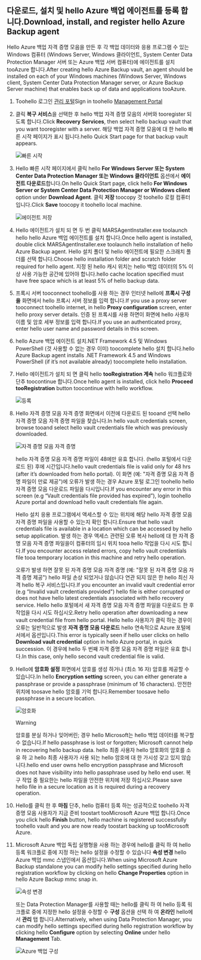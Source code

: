 ## <a name="download-install-and-register-hello-azure-backup-agent"></a><span data-ttu-id="1234d-101">다운로드, 설치 및 hello Azure 백업 에이전트를 등록 합니다.</span><span class="sxs-lookup"><span data-stu-id="1234d-101">Download, install, and register hello Azure Backup agent</span></span>
<span data-ttu-id="1234d-102">Hello Azure 백업 자격 증명 모음을 만든 후 각 백업 데이터와 응용 프로그램 수 있는 Windows 컴퓨터 (Windows Server, Windows 클라이언트, System Center Data Protection Manager 서버 또는 Azure 백업 서버 컴퓨터)에 에이전트를 설치 tooAzure 합니다.</span><span class="sxs-lookup"><span data-stu-id="1234d-102">After creating hello Azure Backup vault, an agent should be installed on each of your Windows machines (Windows Server, Windows client, System Center Data Protection Manager server, or Azure Backup Server machine) that enables back up of data and applications tooAzure.</span></span>

1. <span data-ttu-id="1234d-103">Toohello 로그인 [관리 포털](https://manage.windowsazure.com/)</span><span class="sxs-lookup"><span data-stu-id="1234d-103">Sign in toohello [Management Portal](https://manage.windowsazure.com/)</span></span>
2. <span data-ttu-id="1234d-104">클릭 **복구 서비스**을 선택한 후 hello 백업 자격 증명 모음의 서버와 tooregister 되도록 합니다.</span><span class="sxs-lookup"><span data-stu-id="1234d-104">Click **Recovery Services**, then select hello backup vault that you want tooregister with a server.</span></span> <span data-ttu-id="1234d-105">해당 백업 자격 증명 모음에 대 한 hello 빠른 시작 페이지가 표시 됩니다.</span><span class="sxs-lookup"><span data-stu-id="1234d-105">hello Quick Start page for that backup vault appears.</span></span>
   
    ![빠른 시작](./media/backup-install-agent/quickstart.png)
3. <span data-ttu-id="1234d-107">Hello 빠른 시작 페이지에서 클릭 hello **For Windows Server 또는 System Center Data Protection Manager 또는 Windows 클라이언트** 옵션에서 **에이전트 다운로드**합니다.</span><span class="sxs-lookup"><span data-stu-id="1234d-107">On hello Quick Start page, click hello **For Windows Server or System Center Data Protection Manager or Windows client** option under **Download Agent**.</span></span> <span data-ttu-id="1234d-108">클릭 **저장** toocopy 것 toohello 로컬 컴퓨터입니다.</span><span class="sxs-lookup"><span data-stu-id="1234d-108">Click **Save** toocopy it toohello local machine.</span></span>
   
    ![에이전트 저장](./media/backup-install-agent/agent.png)
4. <span data-ttu-id="1234d-110">Hello 에이전트가 설치 되 면 두 번 클릭 MARSAgentInstaller.exe toolaunch hello hello Azure 백업 에이전트를 설치 합니다.</span><span class="sxs-lookup"><span data-stu-id="1234d-110">Once hello agent is installed, double click MARSAgentInstaller.exe toolaunch hello installation of hello Azure Backup agent.</span></span> <span data-ttu-id="1234d-111">Hello 설치 폴더 및 hello 에이전트에 필요한 스크래치 폴더를 선택 합니다.</span><span class="sxs-lookup"><span data-stu-id="1234d-111">Choose hello installation folder and scratch folder required for hello agent.</span></span> <span data-ttu-id="1234d-112">지정 된 hello 캐시 위치는 hello 백업 데이터의 5% 이상 사용 가능한 공간에 있어야 합니다.</span><span class="sxs-lookup"><span data-stu-id="1234d-112">hello cache location specified must have free space which is at least 5% of hello backup data.</span></span>
5. <span data-ttu-id="1234d-113">프록시 서버 tooconnect toohello를 사용 하는 경우 인터넷 hello에 **프록시 구성을** 화면에서 hello 프록시 서버 정보를 입력 합니다.</span><span class="sxs-lookup"><span data-stu-id="1234d-113">If you use a proxy server tooconnect toohello internet, in hello **Proxy configuration** screen, enter hello proxy server details.</span></span> <span data-ttu-id="1234d-114">인증 된 프록시를 사용 하면이 화면에 hello 사용자 이름 및 암호 세부 정보를 입력 합니다.</span><span class="sxs-lookup"><span data-stu-id="1234d-114">If you use an authenticated proxy, enter hello user name and password details in this screen.</span></span>
6. <span data-ttu-id="1234d-115">hello Azure 백업 에이전트 설치.NET Framework 4.5 및 Windows PowerShell (것 사용할 수 없는 경우 이미) toocomplete hello 설치 합니다.</span><span class="sxs-lookup"><span data-stu-id="1234d-115">hello Azure Backup agent installs .NET Framework 4.5 and Windows PowerShell (if it’s not available already) toocomplete hello installation.</span></span>
7. <span data-ttu-id="1234d-116">Hello 에이전트가 설치 되 면 클릭 hello **tooRegistration 계속** hello 워크플로와 단추 toocontinue 합니다.</span><span class="sxs-lookup"><span data-stu-id="1234d-116">Once hello agent is installed, click hello **Proceed tooRegistration** button toocontinue with hello workflow.</span></span>
   
   ![등록](./media/backup-install-agent/register.png)
8. <span data-ttu-id="1234d-118">Hello 자격 증명 모음 자격 증명 화면에서 이전에 다운로드 된 tooand 선택 hello 자격 증명 모음 자격 증명 파일을 찾습니다.</span><span class="sxs-lookup"><span data-stu-id="1234d-118">In hello vault credentials screen, browse tooand select hello vault credentials file which was previously downloaded.</span></span>
   
    ![자격 증명 모음 자격 증명](./media/backup-install-agent/vc.png)
   
    <span data-ttu-id="1234d-120">hello 자격 증명 모음 자격 증명 파일이 48에만 유효 합니다. (hello 포털에서 다운로드 된) 후에 시간입니다.</span><span class="sxs-lookup"><span data-stu-id="1234d-120">hello vault credentials file is valid only for 48 hrs (after it’s downloaded from hello portal).</span></span> <span data-ttu-id="1234d-121">이 화면 (예: "자격 증명 모음 자격 증명 파일이 만료 제공")에 오류가 발생 하는 경우 Azure 포털 로그인 toohello hello 자격 증명 모음 다운로드 파일을 다시입니다.</span><span class="sxs-lookup"><span data-stu-id="1234d-121">If you encounter any error in this screen (e.g “Vault credentials file provided has expired”), login toohello Azure portal and download hello vault credentials file again.</span></span>
   
    <span data-ttu-id="1234d-122">Hello 설치 응용 프로그램에서 액세스할 수 있는 위치에 해당 hello 자격 증명 모음 자격 증명 파일을 사용할 수 있는지 확인 합니다.</span><span class="sxs-lookup"><span data-stu-id="1234d-122">Ensure that hello vault credentials file is available in a location which can be accessed by hello setup application.</span></span> <span data-ttu-id="1234d-123">발생 하는 경우 액세스 관련된 오류 복사 hello에 대 한 자격 증명 모음 자격 증명 파일을이 컴퓨터의 임시 위치 tooa hello 작업을 다시 시도 합니다.</span><span class="sxs-lookup"><span data-stu-id="1234d-123">If you encounter access related errors, copy hello vault credentials file tooa temporary location in this machine and retry hello operation.</span></span>
   
    <span data-ttu-id="1234d-124">오류가 발생 하면 잘못 된 자격 증명 모음 자격 증명 (예: "잘못 된 자격 증명 모음 자격 증명 제공") hello 파일 손상 되었거나 않습니다 연관 되지 않은 한 hello 최신 자격 hello 복구 서비스입니다.</span><span class="sxs-lookup"><span data-stu-id="1234d-124">If you encounter an invalid vault credential error (e.g “Invalid vault credentials provided") hello file is either corrupted or does not have hello latest credentials associated with hello recovery service.</span></span> <span data-ttu-id="1234d-125">Hello hello 포털에서 새 자격 증명 모음 자격 증명 파일을 다운로드 한 후 작업을 다시 시도 하십시오.</span><span class="sxs-lookup"><span data-stu-id="1234d-125">Retry hello operation after downloading a new vault credential file from hello portal.</span></span> <span data-ttu-id="1234d-126">Hello hello 사용자가 클릭 하는 경우이 오류는 일반적으로 발생 **자격 증명 모음 다운로드** hello 연속적으로 Azure 포털에서에서 옵션입니다.</span><span class="sxs-lookup"><span data-stu-id="1234d-126">This error is typically seen if hello user clicks on hello **Download vault credential** option in hello Azure portal, in quick succession.</span></span> <span data-ttu-id="1234d-127">이 경우에 hello 두 번째 자격 증명 모음 자격 증명 파일은 유효 합니다.</span><span class="sxs-lookup"><span data-stu-id="1234d-127">In this case, only hello second vault credential file is valid.</span></span>
9. <span data-ttu-id="1234d-128">Hello에 **암호화 설정** 화면에서 암호를 생성 하거나 (최소 16 자) 암호를 제공할 수 있습니다.</span><span class="sxs-lookup"><span data-stu-id="1234d-128">In hello **Encryption setting** screen, you can either generate a passphrase or provide a passphrase (minimum of 16 characters).</span></span> <span data-ttu-id="1234d-129">안전한 위치에 toosave hello 암호를 기억 합니다.</span><span class="sxs-lookup"><span data-stu-id="1234d-129">Remember toosave hello passphrase in a secure location.</span></span>
   
    ![암호화](./media/backup-install-agent/encryption.png)
   
   > [!WARNING]
   > <span data-ttu-id="1234d-131">암호를 분실 하거나 잊어버린; 경우 hello Microsoft는 hello 백업 데이터를 복구할 수 없습니다.</span><span class="sxs-lookup"><span data-stu-id="1234d-131">If hello passphrase is lost or forgotten; Microsoft cannot help in recovering hello backup data.</span></span> <span data-ttu-id="1234d-132">hello 최종 사용자 hello 암호화의 암호를 소유 하 고 hello 최종 사용자가 사용 되는 hello 암호에 대 한 가시성 갖고 있지 않습니다.</span><span class="sxs-lookup"><span data-stu-id="1234d-132">hello end user owns hello encryption passphrase and Microsoft does not have visibility into hello passphrase used by hello end user.</span></span> <span data-ttu-id="1234d-133">복구 작업 중 필요한는 hello 파일을 안전한 위치에 저장 하십시오.</span><span class="sxs-lookup"><span data-stu-id="1234d-133">Please save hello file in a secure location as it is required during a recovery operation.</span></span>
   > 
   > 
10. <span data-ttu-id="1234d-134">Hello를 클릭 한 후 **마침** 단추, hello 컴퓨터 등록 하는 성공적으로 toohello 자격 증명 모음 사용자가 지금 준비 toostart tooMicrosoft Azure 백업 합니다.</span><span class="sxs-lookup"><span data-stu-id="1234d-134">Once you click hello **Finish** button, hello machine is registered successfully toohello vault and you are now ready toostart backing up tooMicrosoft Azure.</span></span>
11. <span data-ttu-id="1234d-135">Microsoft Azure 백업 독립 실행형을 사용 하는 경우에 hello를 클릭 하 여 hello 등록 워크플로 중에 지정 하는 hello 설정을 수정할 수 있습니다 **속성 변경** hello Azure 백업 mmc 스냅인에서 옵션입니다.</span><span class="sxs-lookup"><span data-stu-id="1234d-135">When using Microsoft Azure Backup standalone you can modify hello settings specified during hello registration workflow by clicking on hello **Change Properties** option in hello Azure Backup mmc snap in.</span></span>
    
    ![속성 변경](./media/backup-install-agent/change.png)
    
    <span data-ttu-id="1234d-137">또는 Data Protection Manager를 사용할 때는 hello를 클릭 하 여 hello 등록 워크플로 중에 지정한 hello 설정을 수정할 수 **구성** 옵션을 선택 하 여 **온라인** hello에서 **관리** 탭 합니다.</span><span class="sxs-lookup"><span data-stu-id="1234d-137">Alternatively, when using Data Protection Manager, you can modify hello settings specified  during hello registration workflow by clicking hello **Configure** option by selecting **Online** under hello **Management** Tab.</span></span>
    
    ![Azure 백업 구성](./media/backup-install-agent/configure.png)

